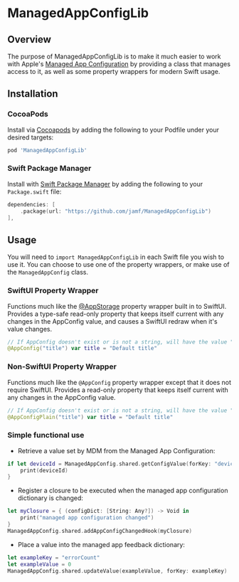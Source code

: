 # ManagedAppConfigLib

## Overview
The purpose of ManagedAppConfigLib is to make it much easier to work with Apple's
[Managed App Configuration](https://developer.apple.com/library/content/samplecode/sc2279/Introduction/Intro.html)
by providing a class that manages access to it, as well as some property wrappers for modern Swift usage.
 
## Installation

### CocoaPods

Install via [Cocoapods](https://guides.cocoapods.org/using/getting-started.html) by adding the following to your Podfile under your desired targets:

```ruby
pod 'ManagedAppConfigLib'
```

### Swift Package Manager

Install with [Swift Package Manager](https://github.com/apple/swift-package-manager) by adding the following to your `Package.swift` file:

```swift
dependencies: [
    .package(url: "https://github.com/jamf/ManagedAppConfigLib")
],
```

## Usage
You will need to `import ManagedAppConfigLib` in each Swift file you wish to use it.  You can choose
to use one of the property wrappers, or make use of the `ManagedAppConfig` class.

###  SwiftUI Property Wrapper

Functions much like the [@AppStorage](https://developer.apple.com/documentation/swiftui/appstorage)
property wrapper built in to SwiftUI.  Provides a type-safe read-only property that keeps itself
current with any changes in the AppConfig value, and causes a SwiftUI redraw when it's value changes.

```swift
// If AppConfig doesn't exist or is not a string, will have the value "Default title".
@AppConfig("title") var title = "Default title"
```

###  Non-SwiftUI Property Wrapper

Functions much like the `@AppConfig` property wrapper except that it does not require SwiftUI.
Provides a read-only property that keeps itself current with any changes in the AppConfig value.

```swift
// If AppConfig doesn't exist or is not a string, will have the value "Default title".
@AppConfigPlain("title") var title = "Default title"
```

###  Simple functional use

* Retrieve a value set by MDM from the Managed App Configuration:
```swift
if let deviceId = ManagedAppConfig.shared.getConfigValue(forKey: "deviceId") as? String {
    print(deviceId)
}
```

* Register a closure to be executed when the managed app configuration dictionary is changed:
```swift
let myClosure = { (configDict: [String: Any?]) -> Void in
    print("managed app configuration changed")
}
ManagedAppConfig.shared.addAppConfigChangedHook(myClosure)

```

* Place a value into the managed app feedback dictionary:
```swift
let exampleKey = "errorCount"
let exampleValue = 0
ManagedAppConfig.shared.updateValue(exampleValue, forKey: exampleKey)

```
